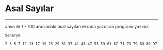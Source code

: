 # Asal Sayılar

---

Java ile 1 - 100 arasındaki asal sayıları ekrana yazdıran programı yazınız.
```
Senaryo

2 3 5 7 11 13 17 19 23 29 31 37 41 43 47 53 59 61 67 71 73 79 83 89 97 
```